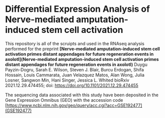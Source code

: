 # Differential Expression Analysis of Nerve-mediated amputation-induced stem cell activation
This repository is all of the scruipts and used in the RNAseq analysis performed for the preprint
**[Nerve-mediated amputation-induced stem cell activation primes distant appendages for future regeneration events in axolotl](Nerve-mediated amputation-induced stem cell activation primes distant appendages for future regeneration events in axolotl)**
Duygu Payzin-Dogru, Sarah E. Wilson, Steven J. Blair, Burcu Erdogan, Shifa Hossain, Louis Cammarata, Juan Velazquez Matos, Alan Wong, Julia Losner, Sangwon Min, Hani Singer, Jessica L. Whited
bioRxiv 2021.12.29.474455; doi: https://doi.org/10.1101/2021.12.29.474455

The sequencing data associated with this study have been deposited in the Gene Expression Omnibus (GEO) with the accession code [https://www.ncbi.nlm.nih.gov/geo/query/acc.cgi?acc=GSE192477](GSE192477)
